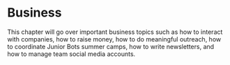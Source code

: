 # Business

This chapter will go over important business topics such as how to interact with companies, how to raise money, how to do meaningful outreach, how to coordinate Junior Bots summer camps, how to write newsletters, and how to manage team social media accounts.
